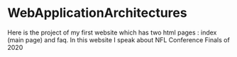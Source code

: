 # WebApplicationArchitectures

Here is the project of my first website which has two html pages : index (main page) and faq.
In this website I speak about NFL Conference Finals of 2020 
